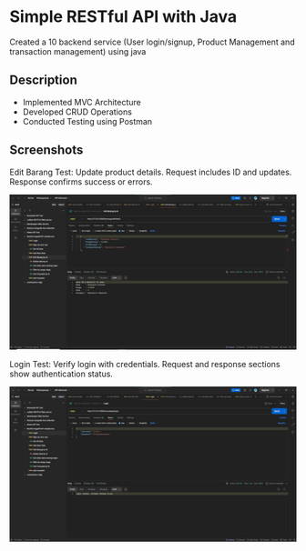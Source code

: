 # Simple RESTful API with Java

Created a 10 backend service (User login/signup, Product Management and transaction management) using java

## Description

- Implemented MVC Architecture
- Developed CRUD Operations
- Conducted Testing using Postman

## Screenshots

<p align="center">
  <p>Edit Barang Test: Update product details. Request includes ID and updates. Response confirms success or errors.</p>
  <img src="https://github.com/irvanwn/Restful-with-java-tugas/blob/main/img-postman-testing/editData.jpg?raw=true" alt="Dashboard main page" width="700"/>
  <p>Login Test: Verify login with credentials. Request and response sections show authentication status.</p>
  <img src="https://github.com/irvanwn/Restful-with-java-tugas/blob/main/img-postman-testing/login.jpg" alt="Setting page" width="700"/>
</p>

